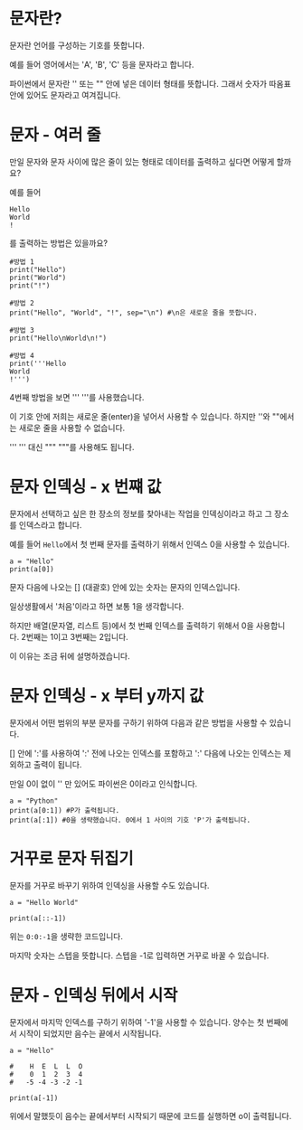 # 문자란?

문자란 언어를 구성하는 기호를 뜻합니다.

예를 들어 영어에서는 'A', 'B', 'C' 등을 문자라고 합니다.

파이썬에서 문자란 '' 또는 "" 안에 넣은 데이터 형태를 뜻합니다. 그래서 숫자가 따옴표 안에 있어도 문자라고 여겨집니다.

# 문자 - 여러 줄

만일 문자와 문자 사이에 많은 줄이 있는 형태로 데이터를 출력하고 싶다면 어떻게 할까요?

예를 들어

```
Hello
World
!
```

를 출력하는 방법은 있을까요?

```
#방법 1
print("Hello")
print("World")
print("!")

#방법 2
print("Hello", "World", "!", sep="\n") #\n은 새로운 줄을 뜻합니다.

#방법 3
print("Hello\nWorld\n!")

#방법 4
print('''Hello
World
!''')
```

4번째 방법을 보면 ''' '''를 사용했습니다.

이 기호 안에 저희는 새로운 줄(enter)을 넣어서 사용할 수 있습니다. 하지만 ''와 ""에서는 새로운 줄을 사용할 수 없습니다.

''' ''' 대신 """ """를 사용해도 됩니다.

# 문자 인덱싱 - x 번쨰 값

문자에서 선택하고 싶은 한 장소의 정보를 찾아내는 작업을 인덱싱이라고 하고 그 장소를 인덱스라고 합니다.

예를 들어 `Hello`에서 첫 번째 문자를 출력하기 위해서 인덱스 0을 사용할 수 있습니다.

```
a = "Hello"
print(a[0])
```

문자 다음에 나오는 [] (대괄호) 안에 있는 숫자는 문자의 인덱스입니다.

일상생활에서 '처음'이라고 하면 보통 1을 생각합니다.

하지만 배열(문자열, 리스트 등)에서 첫 번째 인덱스를 출력하기 위해서 0을 사용합니다. 2번째는 1이고 3번째는 2입니다.

이 이유는 조금 뒤에 설명하겠습니다.

# 문자 인덱싱 - x 부터 y까지 값

문자에서 어떤 범위의 부분 문자를 구하기 위하여 다음과 같은 방법을 사용할 수 있습니다.

[] 안에 ':'를 사용하여 ':' 전에 나오는 인덱스를 포함하고 ':' 다음에 나오는 인덱스는 제외하고 출력이 됩니다.

만일 0이 없이 '' 만 있어도 파이썬은 0이라고 인식합니다.

```
a = "Python"
print(a[0:1]) #P가 출력됩니다.
print(a[:1]) #0을 생략했습니다. 0에서 1 사이의 기호 'P'가 출력됩니다.
```

# 거꾸로 문자 뒤집기

문자를 거꾸로 바꾸기 위하여 인덱싱을 사용할 수도 있습니다.

```
a = "Hello World"

print(a[::-1])
```

위는 `0:0:-1`을 생략한 코드입니다.

마지막 숫자는 스텝을 뜻합니다. 스텝을 -1로 입력하면 거꾸로 바꿀 수 있습니다.

# 문자 - 인덱싱 뒤에서 시작

문자에서 마지막 인덱스를 구하기 위하여 '-1'을 사용할 수 있습니다. 양수는 첫 번째에서 시작이 되었지만 음수는 끝에서 시작됩니다.

```
a = "Hello"

#    H  E  L  L  O
#    0  1  2  3  4
#   -5 -4 -3 -2 -1

print(a[-1])
```

위에서 말했듯이 음수는 끝에서부터 시작되기 때문에 코드를 실행하면 o이 출력됩니다.
